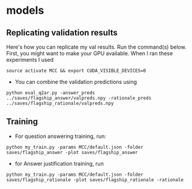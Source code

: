 # models
## Replicating validation results
Here's how you can replicate my val results. Run the command(s) below. First, you might want to make your GPU available. When I ran these experiments I used

`source activate MCC && export CUDA_VISIBLE_DEVICES=0`

- You can combine the validation predictions using
```
python eval_q2ar.py -answer_preds ../saves/flagship_answer/valpreds.npy -rationale_preds ../saves/flagship_rationale/valpreds.npy
```

## Training
- For question answering training, run:
```
python my_train.py -params MCC/default.json -folder saves/flagship_answer -plot saves/flagship_answer
```

- for Answer justification training, run
```
python my_train.py -params MCC/default.json -folder saves/flagship_rationale -plot saves/flagship_rationale -rationale
```
